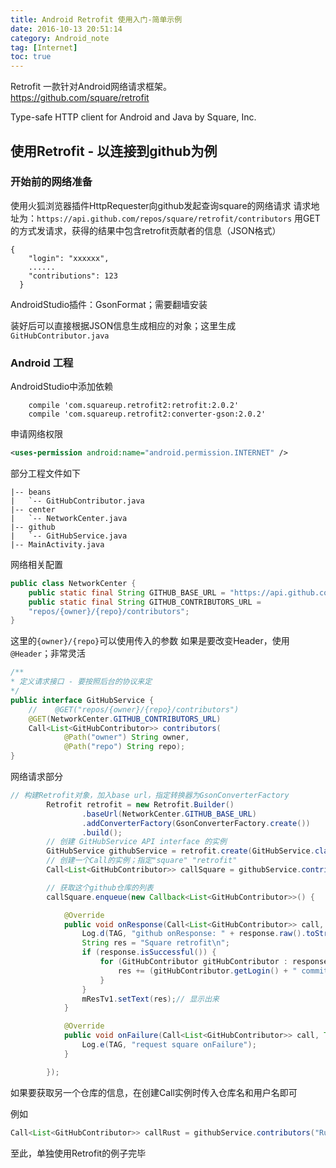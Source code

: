 ```yaml
---
title: Android Retrofit 使用入门-简单示例
date: 2016-10-13 20:51:14
category: Android_note
tag: [Internet]
toc: true
---
```


Retrofit 一款针对Android网络请求框架。  
https://github.com/square/retrofit

Type-safe HTTP client for Android and Java by Square, Inc.

## 使用Retrofit - 以连接到github为例

### 开始前的网络准备
使用火狐浏览器插件HttpRequester向github发起查询square的网络请求
请求地址为：`https://api.github.com/repos/square/retrofit/contributors`
用GET的方式发请求，获得的结果中包含retrofit贡献者的信息（JSON格式）
```
{
    "login": "xxxxxx",
    ......
    "contributions": 123
  }
```
AndroidStudio插件：GsonFormat；需要翻墙安装

装好后可以直接根据JSON信息生成相应的对象；这里生成`GitHubContributor.java`

### Android 工程
AndroidStudio中添加依赖
```
    compile 'com.squareup.retrofit2:retrofit:2.0.2'
    compile 'com.squareup.retrofit2:converter-gson:2.0.2'
```

申请网络权限
```xml
<uses-permission android:name="android.permission.INTERNET" />
```

部分工程文件如下
```
|-- beans
|   `-- GitHubContributor.java
|-- center
|   `-- NetworkCenter.java
|-- github
|   `-- GitHubService.java
|-- MainActivity.java
```

网络相关配置
```java
public class NetworkCenter {
    public static final String GITHUB_BASE_URL = "https://api.github.com/";
    public static final String GITHUB_CONTRIBUTORS_URL =
    "repos/{owner}/{repo}/contributors";
}
```

这里的`{owner}/{repo}`可以使用传入的参数
如果是要改变Header，使用`@Header`；非常灵活
```java
/**
* 定义请求接口 - 要按照后台的协议来定
*/
public interface GitHubService {
    //    @GET("repos/{owner}/{repo}/contributors")
    @GET(NetworkCenter.GITHUB_CONTRIBUTORS_URL)
    Call<List<GitHubContributor>> contributors(
            @Path("owner") String owner,
            @Path("repo") String repo);
}
```

网络请求部分
```java
// 构建Retrofit对象，加入base url，指定转换器为GsonConverterFactory
        Retrofit retrofit = new Retrofit.Builder()
                .baseUrl(NetworkCenter.GITHUB_BASE_URL)
                .addConverterFactory(GsonConverterFactory.create())
                .build();
        // 创建 GitHubService API interface 的实例
        GitHubService githubService = retrofit.create(GitHubService.class);
        // 创建一个Call的实例；指定"square" "retrofit"
        Call<List<GitHubContributor>> callSquare = githubService.contributors("square", "retrofit");

        // 获取这个github仓库的列表
        callSquare.enqueue(new Callback<List<GitHubContributor>>() {

            @Override
            public void onResponse(Call<List<GitHubContributor>> call, Response<List<GitHubContributor>> response) {
                Log.d(TAG, "github onResponse: " + response.raw().toString());
                String res = "Square retrofit\n";
                if (response.isSuccessful()) {
                    for (GitHubContributor gitHubContributor : response.body()) {
                        res += (gitHubContributor.getLogin() + " commits " + gitHubContributor.getContributions() + "\n");
                    }
                }
                mResTv1.setText(res);// 显示出来
            }

            @Override
            public void onFailure(Call<List<GitHubContributor>> call, Throwable t) {
                Log.e(TAG, "request square onFailure");
            }

        });
```
如果要获取另一个仓库的信息，在创建Call实例时传入仓库名和用户名即可

例如
```java
Call<List<GitHubContributor>> callRust = githubService.contributors("RustFisher", "aboutView");
```
至此，单独使用Retrofit的例子完毕
